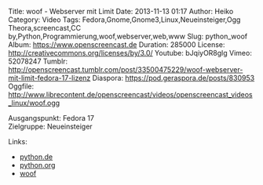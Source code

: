 Title: woof - Webserver mit Limit
Date: 2013-11-13 01:17
Author: Heiko
Category: Video
Tags: Fedora,Gnome,Gnome3,Linux,Neueinsteiger,Ogg Theora,screencast,CC by,Python,Programmierung,woof,webserver,web,www
Slug: python_woof
Album: https://www.openscreencast.de
Duration: 285000
License: http://creativecommons.org/licenses/by/3.0/
Youtube: bJqiyOR8glg
Vimeo: 52078247
Tumblr: http://openscreencast.tumblr.com/post/33500475229/woof-webserver-mit-limit-fedora-17-lizenz
Diaspora: https://pod.geraspora.de/posts/830953
Oggfile: http://www.librecontent.de/openscreencast/videos/openscreencast_videos_linux/woof.ogg

Ausgangspunkt: Fedora 17  
Zielgruppe: Neueinsteiger  

Links:

  * [python.de](http://www.python.de "Link zu Python.de" )
  * [python.org](http://www.python.org "Link zu Python.org" )
  * [woof](http://www.home.unix-ag.org/simon/woof.html "Link zu woof" )

